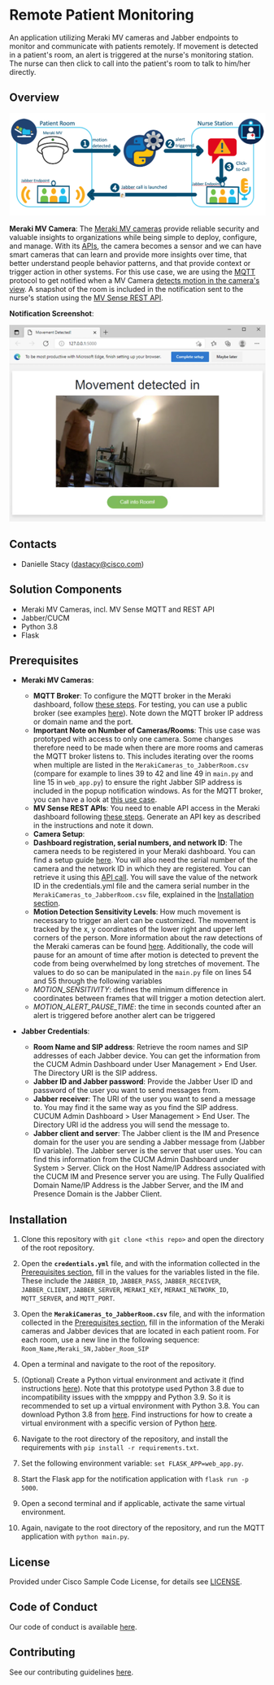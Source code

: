 # Remote Patient Monitoring

An application utilizing Meraki MV cameras and Jabber endpoints to monitor and communicate with patients remotely. If movement is detected in a patient's room, an alert is triggered at the nurse's monitoring station. The nurse can then click to call into the patient's room to talk to him/her  directly.


## Overview
 
![High Level Workflow](IMAGES/high_level_workflow.png)

**Meraki MV Camera**: The [Meraki MV cameras](https://meraki.cisco.com/products/smart-cameras/) provide reliable security and valuable insights to organizations while being simple to deploy, configure, and manage. With its [APIs](https://developer.cisco.com/meraki/mv-sense/#!overview/introduction), the camera becomes a sensor and we can have smart cameras that can learn and provide more insights over time, that better understand people behavior patterns, and that provide context or trigger action in other systems. For this use case, we are using the [MQTT](https://developer.cisco.com/meraki/mv-sense/#!mqtt/what-is-mqtt) protocol to get notified when a MV Camera [detects motion in the camera's view](https://developer.cisco.com/meraki/mv-sense/#!mqtt/raw-detections-a-list-containing-object-identifiers-oids-and-their-x-y-coordinates). A snapshot of the room is included in the notification sent to the nurse's station using the [MV Sense REST API](https://developer.cisco.com/meraki/mv-sense/#!rest-api).

**Notification Screenshot**:

![Notification Screenshot](IMAGES/notification.png)


## Contacts
* Danielle Stacy (dastacy@cisco.com)



## Solution Components
* Meraki MV Cameras, incl. MV Sense MQTT and REST API
* Jabber/CUCM
* Python 3.8
* Flask



## Prerequisites
- **Meraki MV Cameras**: 
   - **MQTT Broker**: To configure the MQTT broker in the Meraki dashboard, follow [these steps](https://developer.cisco.com/meraki/mv-sense/#!mqtt/configuring-mqtt-in-the-dashboard). For testing, you can use a public broker (see examples [here](https://github.com/mqtt/mqtt.github.io/wiki/public_brokers)). Note down the MQTT broker IP address or domain name and the port. 
   - **Important Note on Number of Cameras/Rooms**: This use case was prototyped with access to only one camera. Some changes therefore need to be made when there are more rooms and cameras the MQTT broker listens to. This includes iterating over the rooms when multiple are listed in the `MerakiCameras_to_JabberRoom.csv` (compare for example to lines 39 to 42 and line 49 in `main.py` and line 15 in `web_app.py`) to ensure the right Jabber SIP address is included in the popup notification windows. As for the MQTT broker, you can have a look at [this use case](https://github.com/CiscoDevNet/Meraki-Camera-Notification).  
   - **MV Sense REST APIs**: You need to enable API access in the Meraki dashboard following [these steps](https://developer.cisco.com/meraki/mv-sense/#!rest-api/enable-api). Generate an API key as described in the instructions and note it down.
   - **Camera Setup**:
    - **Dashboard registration, serial numbers, and network ID**: The camera needs to be registered in your Meraki dashboard. You can find a setup guide [here](https://documentation.meraki.com/MV/MV_Quick_Start). You will also need the serial number of the camera and the network ID in which they are registered. You can retrieve it using this [API call](https://developer.cisco.com/meraki/api/#!get-organization-networks). You will save the value of the network ID in the credentials.yml file and the camera serial number in the `MerakiCameras_to_JabberRoom.csv` file, explained in the [Installation section](##Installation).
    - **Motion Detection Sensitivity Levels**: How much movement is necessary to trigger an alert can be customized. The movement is tracked by the x, y coordinates of the lower right and upper left corners of the person. More information about the raw detections of the Meraki cameras can be found [here](https://developer.cisco.com/meraki/mv-sense/#!mqtt/raw-detections-a-list-containing-object-identifiers-oids-and-their-x-y-coordinates). Additionally, the code will pause for an amount of time after motion is detected to prevent the code from being overwhelmed by long stretches of movement. The values to do so can be manipulated in the `main.py` file on lines 54 and 55 through the following variables
     - *MOTION_SENSITIVITY*: defines the minimum difference in coordinates between frames that will trigger a motion detection alert.
     - *MOTION_ALERT_PAUSE_TIME*: the time in seconds counted after an alert is triggered before another alert can be triggered
 


- **Jabber Credentials**: 
   - **Room Name and SIP address**: Retrieve the room names and SIP addresses of each Jabber device. You can get the information from the CUCM Admin Dashboard under User Management > End User. The Directory URI is the SIP address.
   - **Jabber ID and Jabber password**: Provide the Jabber User ID and password of the user you want to send messages from.
   - **Jabber receiver**: The URI of the user you want to send a message to. You may find it the same way as you find the SIP address. CUCUM Admin Dashboard > User Management > End User. The Directory URI id the address you will send the message to.
   - **Jabber client and server**: The Jabber client is the IM and Presence domain for the user you are sending a Jabber message from (Jabber ID variable). The Jabber server is the server that user uses. You can find this information from the CUCM Admin Dashboard under System > Server. Click on the Host Name/IP Address associated with the CUCM IM and Presence server you are using. The Fully Qualified Domain Name/IP Address is the Jabber Server, and the IM and Presence Domain is the Jabber Client.



## Installation

1. Clone this repository with `git clone <this repo>` and open the directory of the root repository.

2. Open the **`credentials.yml`** file, and with the information collected in the [Prerequisites section](##Prerequisites), fill in the values for the variables listed in the file. These include the `JABBER_ID`, `JABBER_PASS`, `JABBER_RECEIVER`, `JABBER_CLIENT`, `JABBER_SERVER`, `MERAKI_KEY`, `MERAKI_NETWORK_ID`, `MQTT_SERVER`, and `MQTT_PORT`.

3. Open the **`MerakiCameras_to_JabberRoom.csv`** file, and with the information collected in the [Prerequisites section](##Prerequisites), fill in the information of the Meraki cameras and Jabber devices that are located in each patient room. For each room, use a new line in the following sequence: `Room_Name,Meraki_SN,Jabber_Room_SIP`

4. Open a terminal and navigate to the root of the repository.

5. (Optional) Create a Python virtual environment and activate it (find instructions [here](https://docs.python.org/3/tutorial/venv.html)). Note that this prototype used Python 3.8 due to incompatibility issues with the xmpppy and Python 3.9. So it is recommended to set up a virtual environment with Python 3.8. You can download Python 3.8 from [here](https://www.python.org/downloads/release/python-3810/). Find instructions for how to create a virtual environment with a specific version of Python [here](https://www.roelpeters.be/virtualenv-venv-choose-python-version/).

6. Navigate to the root directory of the repository, and install the requirements with `pip install -r requirements.txt`.

7. Set the following environment variable: `set FLASK_APP=web_app.py`.

8. Start the Flask app for the notification application with `flask run -p 5000`.

9. Open a second terminal and if applicable, activate the same virtual environment. 

10. Again, navigate to the root directory of the repository, and run the MQTT application with `python main.py`.



## License
Provided under Cisco Sample Code License, for details see [LICENSE](LICENSE.md).



## Code of Conduct
Our code of conduct is available [here](./CODE_OF_CONDUCT.md).



## Contributing
See our contributing guidelines [here](./CONTRIBUTING.md).
